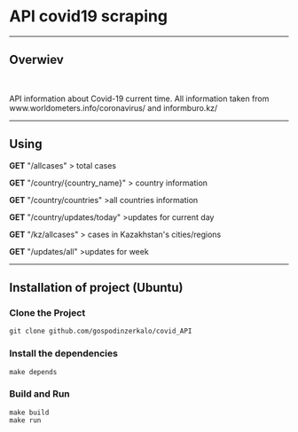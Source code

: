 <h1>API covid19 scraping</h1> <hr>
<h2>Overwiev</h2><br>
<p>API information about Covid-19 current time. All information taken from www.worldometers.info/coronavirus/ and informburo.kz/</p>
<hr>
<h2>Using</h2>
<p><b>GET</b> "/allcases" > total cases</p>
<p><b>GET</b> "/country/{country_name}" > country information</p>
<p><b>GET</b> "/country/countries" >all countries information</p> 
<p><b>GET</b> "/country/updates/today" >updates for current day</p> 
<p><b>GET</b> "/kz/allcases" > cases in Kazakhstan's cities/regions</p> 

<p><b>GET</b> "/updates/all" >updates for week</p> <hr>
<h2>Installation of project (Ubuntu)</h2>
<h3>Clone the Project </h3>
<code>git clone github.com/gospodinzerkalo/covid_API</code>
<h3>Install the dependencies</h3>
<code>make depends</code>
<h3>Build and Run</h3>
<code>make build</code> <br>
<code>make run</code>
